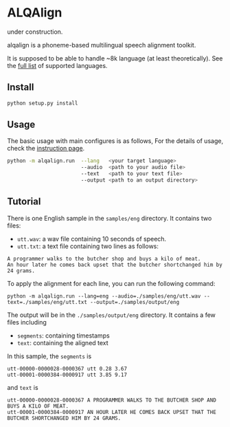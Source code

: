 # ALQAlign

under construction.

alqalign is a phoneme-based multilingual speech alignment toolkit. 

It is supposed to be able to handle ~8k language (at least theoretically). See the [full list](./doc/language.md) of supported languages. 

## Install

```bash
python setup.py install
```

## Usage

The basic usage with main configures is as follows, For the details of usage, check the [instruction page](./doc/instruction.md).


```bash
python -m alqalign.run  --lang   <your target language> 
                        --audio  <path to your audio file> 
                        --text   <path to your text file> 
                        --output <path to an output directory>
```

## Tutorial

There is one English sample in the `samples/eng` directory. It contains two files:

- `utt.wav`: a wav file containing 10 seconds of speech.
- `utt.txt`: a text file containing two lines as follows:

```text
A programmer walks to the butcher shop and buys a kilo of meat.
An hour later he comes back upset that the butcher shortchanged him by 24 grams.
```

To apply the alignment for each line, you can run the following command:

```
python -m alqalign.run --lang=eng --audio=./samples/eng/utt.wav --text=./samples/eng/utt.txt --output=./samples/output/eng
```

The output will be in the `./samples/output/eng` directory. It contains a few files including

- `segments`: containing timestamps
- `text`: containing the aligned text

In this sample, the `segments` is

```text
utt-00000-0000028-0000367 utt 0.28 3.67
utt-00001-0000384-0000917 utt 3.85 9.17
```

and `text` is

```text
utt-00000-0000028-0000367 A PROGRAMMER WALKS TO THE BUTCHER SHOP AND BUYS A KILO OF MEAT.
utt-00001-0000384-0000917 AN HOUR LATER HE COMES BACK UPSET THAT THE BUTCHER SHORTCHANGED HIM BY 24 GRAMS.
```
